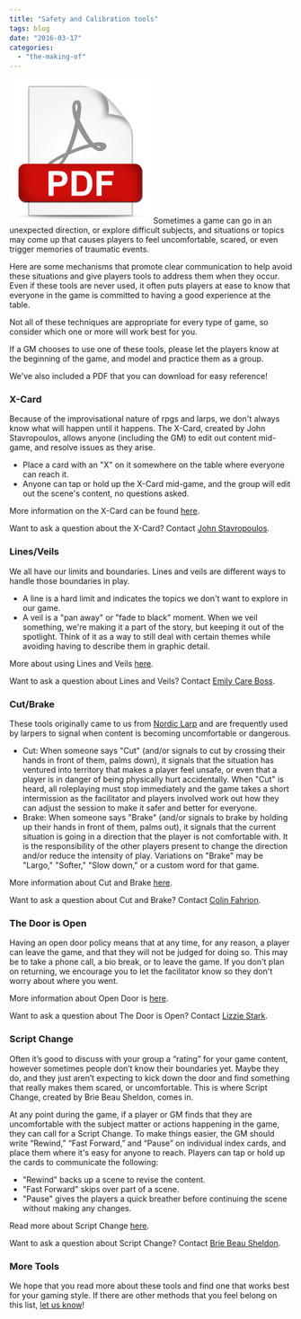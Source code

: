 ```yaml
---
title: "Safety and Calibration tools"
tags: blog
date: "2016-03-17"
categories: 
  - "the-making-of"
---
```


[![File Format Pdf-256x256](images/File-Format-Pdf-256x256.png)](https://www.bigbadcon.com/wp-content/uploads/2016/03/Safety_Cards_082318.pdf)Sometimes a game can go in an unexpected direction, or explore difficult subjects, and situations or topics may come up that causes players to feel uncomfortable, scared, or even trigger memories of traumatic events.

Here are some mechanisms that promote clear communication to help avoid these situations and give players tools to address them when they occur. Even if these tools are never used, it often puts players at ease to know that everyone in the game is committed to having a good experience at the table.

Not all of these techniques are appropriate for every type of game, so consider which one or more will work best for you.

If a GM chooses to use one of these tools, please let the players know at the beginning of the game, and model and practice them as a group.

We've also included a PDF that you can download for easy reference!

### X-Card

Because of the improvisational nature of rpgs and larps, we don't always know what will happen until it happens. The X-Card, created by John Stavropoulos, allows anyone (including the GM) to edit out content mid-game, and resolve issues as they arise.

- Place a card with an "X" on it somewhere on the table where everyone can reach it.
- Anyone can tap or hold up the X-Card mid-game, and the group will edit out the scene's content, no questions asked.

More information on the X-Card can be found [here](https://docs.google.com/document/d/1SB0jsx34bWHZWbnNIVVuMjhDkrdFGo1_hSC2BWPlI3A/edit).

Want to ask a question about the X-Card? Contact [John Stavropoulos](https://twitter.com/JStav_).

### Lines/Veils

We all have our limits and boundaries. Lines and veils are different ways to handle those boundaries in play.

- A line is a hard limit and indicates the topics we don't want to explore in our game.
- A veil is a "pan away" or "fade to black" moment. When we veil something, we're making it a part of the story, but keeping it out of the spotlight. Think of it as a way to still deal with certain themes while avoiding having to describe them in graphic detail.

More about using Lines and Veils [here](http://rpg.stackexchange.com/questions/30906/what-do-the-terms-lines-and-veils-mean).

Want to ask a question about Lines and Veils? Contact [Emily Care Boss](https://twitter.com/emilycare).

### Cut/Brake

These tools originally came to us from [Nordic Larp](http://nordiclarp.org/w/index.php?title=Safewords&redirect=no) and are frequently used by larpers to signal when content is becoming uncomfortable or dangerous.

- Cut: When someone says "Cut" (and/or signals to cut by crossing their hands in front of them, palms down), it signals that the situation has ventured into territory that makes a player feel unsafe, or even that a player is in danger of being physically hurt accidentally. When "Cut" is heard, all roleplaying must stop immediately and the game takes a short intermission as the facilitator and players involved work out how they can adjust the session to make it safer and better for everyone.
- Brake: When someone says "Brake" (and/or signals to brake by holding up their hands in front of them, palms out), it signals that the current situation is going in a direction that the player is not comfortable with. It is the responsibility of the other players present to change the direction and/or reduce the intensity of play. Variations on "Brake" may be "Largo," "Softer," "Slow down," or a custom word for that game.

More information about Cut and Brake [here](https://nordiclarp.org/w/index.php?title=Safewords).

Want to ask a question about Cut and Brake? Contact [Colin Fahrion](https://twitter.com/colinaut).

### The Door is Open

Having an open door policy means that at any time, for any reason, a player can leave the game, and that they will not be judged for doing so. This may be to take a phone call, a bio break, or to leave the game. If you don't plan on returning, we encourage you to let the facilitator know so they don't worry about where you went.

More information about Open Door is [here](http://leavingmundania.com/2014/02/27/primer-safety-in-roleplaying-games/).

Want to ask a question about The Door is Open? Contact [Lizzie Stark](https://twitter.com/LizzieStark).

### Script Change

Often it’s good to discuss with your group a “rating” for your game content, however sometimes people don’t know their boundaries yet. Maybe they do, and they just aren’t expecting to kick down the door and find something that really makes them scared, or uncomfortable. This is where Script Change, created by Brie Beau Sheldon, comes in.

At any point during the game, if a player or GM finds that they are uncomfortable with the subject matter or actions happening in the game, they can call for a Script Change. To make things easier, the GM should write “Rewind,” “Fast Forward,” and “Pause” on individual index cards, and place them where it's easy for anyone to reach. Players can tap or hold up the cards to communicate the following:

- "Rewind" backs up a scene to revise the content.
- "Fast Forward" skips over part of a scene.
- "Pause" gives the players a quick breather before continuing the scene without making any changes.

Read more about Script Change [here](http://www.briecs.com/p/script-change-rpg-tool.html).

Want to ask a question about Script Change? Contact [Brie Beau Sheldon](https://twitter.com/Brie_Beau).

### More Tools

We hope that you read more about these tools and find one that works best for your gaming style. If there are other methods that you feel belong on this list, [let us know](http://www.bigbadcon.com/contact/)!
